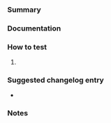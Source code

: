 ### Summary
<!-- A short but detailed summary of the changes. -->

<!-- Fixes #xxx. -->
<!-- See #xxx. -->

### Documentation
<!-- No documentation required. -->
<!-- Documentation required. See #xxx. -->
<!-- PR includes documentation. -->

### How to test
<!-- Detailed steps to test this PR. -->
1. 

### Suggested changelog entry
<!-- A short description for the changelog. -->
- 

### Notes
<!-- Additional information for reviewers. -->

